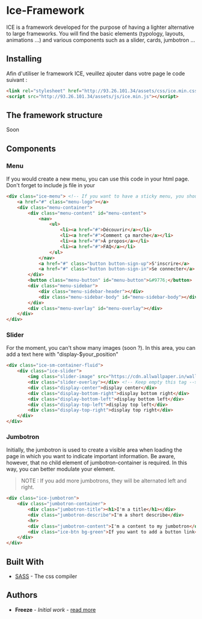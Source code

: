 # Ice-Framework

ICE is a framework developed for the purpose of having a lighter alternative to large frameworks.
You will find the basic elements (typology, layouts, animations ...) and various components such as a slider, cards, jumbotron ...

## Installing

Afin d'utiliser le framework ICE, veuillez ajouter dans votre page le code suivant :
```html
<link rel="stylesheet" href="http://93.26.101.34/assets/css/ice.min.css">
<script src="http://93.26.101.34/assets/js/ice.min.js"></script>
```

## The framework structure

Soon

## Components

### Menu
If you would create a new menu, you can use this code in your html page. Don't forget to include js file in your <head>
```html
<div class="ice-menu"> <!-- If you want to have a sticky menu, you should add "sticky" tag here -->
    <a href="#" class="menu-logo"></a>
    <div class="menu-container">
        <div class="menu-content" id="menu-content">
            <nav>
                <ul>
                    <li><a href="#">Découvrir</a></li>
                    <li><a href="#">Comment ça marche</a></li>
                    <li><a href="#">À propos</a></li>
                    <li><a href="#">FAQ</a></li>
                </ul>
            </nav>
            <a href="#" class="button button-sign-up">S'inscrire</a>
            <a href="#" class="button button-sign-in">Se connecter</a>
        </div>
        <button class="menu-button" id="menu-button">&#9776;</button>
        <div class="menu-sidebar">
            <div class="menu-sidebar-header"></div>
            <div class="menu-sidebar-body" id="menu-sidebar-body"></div>
        </div>
        <div class="menu-overlay" id="menu-overlay"></div>
    </div>
</div>
```

### Slider
For the moment, you can't show many images (soon ?). In this area, you can add a text here with "display-$your_position"
```html
<div class="ice-sm-container-fluid">
    <div class="ice-slider">
        <img class="slider-image" src="https://cdn.allwallpaper.in/wallpapers/1920x1080/8789/champs-elyses-paris-cities-light-lights-1920x1080-wallpaper.jpg"> <!-- Choose your image -->
        <div class="slider-overlay"></div> <!-- Keep empty this tag -->
        <div class="display-center">display center</div>
        <div class="display-bottom-right">display bottom right</div>
        <div class="display-bottom-left">display bottom left</div>
        <div class="display-top-left">display top left</div>
        <div class="display-top-right">display top right</div>
    </div>
</div>
```

### Jumbotron
Initially, the jumbotron is used to create a visible area when loading the page in which you want to indicate important information.
Be aware, however, that no child element of jumbotron-container is required.
In this way, you can better modulate your element.
>NOTE : If you add more jumbotrons, they will be alternated left and right.
```html
<div class="ice-jumbotron">
    <div class="jumbotron-container">
        <div class="jumbotron-title"><h1>I'm a title</h1></div>
        <div class="jumbotron-describe">I'm a short describe</div>
        <hr>
        <div class="jumbotron-content">I'm a content to my jumbotron</div>
        <div class="ice-btn bg-green">If you want to add a button link</div>
    </div>
</div>
```

## Built With

* [SASS](https://sass-lang.com/) - The css compiler


## Authors

* **Freeze** - *Initial work* - [read more](https://github.com/Freeze455)